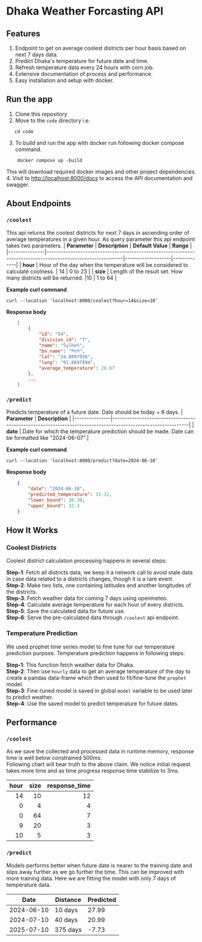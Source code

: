 # Dhaka Weather Forcasting API

## Features

1. Endpoint to get on average coolest districts per hour basis based on next 7 days data.  
2. Predict Dhaka's temperature for future date and time.  
3. Refresh temperature data every 24 hours with corn job.  
4. Extensive documentation of process and performance.  
5. Easy installation and setup with docker.  

## Run the app  

1. Clone this repository
2. Move to the `code` directory i.e. 
```shell
   cd code
```
3. To build and run the app with docker run following docker compose command.
```shell
    docker compose up -build
```
This will download required docker images and other project dependencies.
4. Visit to [http://localhost:8000/docs](http://localhost:8000/docs) to access the API documentation and swagger.


## About Endpoints 

### `/coolest` 
This api returns the coolest districts for next 7 days in ascending order of average temperatures in a given hour. As query parameter this api  endpoint 
takes two parameters.
| **Parameter** | **Description**                                                                                             | **Default Value** | **Range**   |
|---------------|-------------------------------------------------------------------------------------------------------------|-------------------|-------------|
| **hour**      | Hour of the day when the temperature will be considered to calculate coolness.                              | 14                | 0 to 23     |
| **size**      | Length of the result set. How many districts will be returned. |10                | 1 to 64     |

**Example curl command**
```curl
curl --location 'localhost:8000/coolest?hour=14&size=10'
```

**Response body**
```json
    [
        {
            "id": "54",
            "division_id": "7",
            "name": "Sylhet",
            "bn_name": "সিলেট",
            "lat": "24.8897956",
            "long": "91.8697894",
            "average_temperature": 26.67
        },
        ...
    ]
```

### `/predict`

Predicts temperature of a future date. Date should be today + 6 days.
| **Parameter** | **Description**                                                                                             |
|---------------|-------------------------------------------------------------------------------------------------------------|
| **date**      | Date for which the temperature prediction should be made. Date can be formatted like "2024-06-07".|

**Example curl command**
```curl
curl --location 'localhost:8000/predict?date=2024-06-10'
```

**Response body**
```json
    {
        "date": "2024-06-10",
        "predicted_temperature": 31.32,
        "lower_bound": 30.39,
        "upper_bound": 32.3
    }
```
## How It Works  

### Coolest Districts  
Coolest district calculation processing happens in several steps:

**Step-1**: Fetch all districts data, we keep it a network call to avoid stale data in case data related to a districts changes, though it is a rare event.  
**Step-2**: Make two lists, one containing latitudes and another longitudes of the districts.  
**Step-3**: Fetch weather data for coming 7 days using openmeteo.  
**Step-4**: Calculate average temperature for each hour of every districts.  
**Step-5**: Save the calculated data for future use.  
**Step-6**: Serve the pre-calculated data through `/coolest` api endpoint.  

### Temperature Prediction
We used prophet time series model to fine tune for our temperature prediction purpose.
Temperature prediction happens in following steps:  

**Step-1**: This function fetch weather data for Dhaka.  
**Step-2**: Then use `hourly` data to get an average temperature of the day to create a pandas data-frame which then used to fit/fine-tune the `prophet` model.  
**Step-3**: Fine-tuned model is saved in global `model` variable to be used later to predict weather.  
**Step-4**: Use the saved model to predict temperature for future dates.   

## Performance

### `/coolest` 

As we save the collected and processed data in runtime memory, response time is well below constrained 500ms.  
Following chart will bear truth to the above claim. We notice initial request takes more time and as time progress response time stabilize to 3ms.

|   hour |   size |   response_time |
|-------:|-------:|----------------:|
|     14 |     10 |              12 |
|      0 |      4 |               4 |
|      0 |     64 |               7 |
|      9 |     20 |               3 |
|     10 |      5 |               3 |


### `/predict` 

Models performs better when future date is nearer to the training date and
slips away further as we go further the time. This can be improved with more training data.
Here we are fitting the model with only 7 days of temperature data.

| Date                | Distance | Predicted |
|---------------------|----------|-----------|
| 2024-06-10 | 10 days  |  27.99     |
| 2024-07-10 | 40 days  | 20.99     |
| 2025-07-10 | 375 days | -7.73    |
